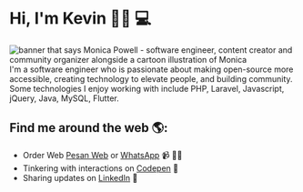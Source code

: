# Hi, I'm Kevin 👋🏾 💻

<img src="https://pesan-web.com/assets/img/main-slide-img1.png" alt="banner that says Monica Powell - software engineer, content creator and community organizer alongside a cartoon illustration of Monica">
I'm a software engineer who is passionate about making open-source more accessible, creating technology to elevate people, and building community. Some technologies I enjoy working with include PHP, Laravel, Javascript, jQuery, Java, MySQL, Flutter.


## Find me around the web 🌎:
- Order Web <a href="https://pesan-web.com">Pesan Web</a> or <a href="https://api.whatsapp.com/send?phone=6282331571857&text=Saya%20tertarik%20dengan%20jasa%20pembuatan%20website%20yang%20anda%20tawarkan">WhatsApp</a> 📹 ✍🏾
- Tinkering with interactions on <a href="https://codepen.io/maulanakevinp"> Codepen</a> 🏓
- Sharing updates on <a href="https://www.linkedin.com/in/maulana-kevin-p-306958133/">LinkedIn</a> 💼
